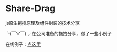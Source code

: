 # Share-Drag
js原生拖拽原理及组件封装的技术分享

╰(￣▽￣)╭ 在公司准备的拖拽分享，做了一些小例子

在线例子：[点这里](http://duooduo.github.io/Share-Drag/index.html)
